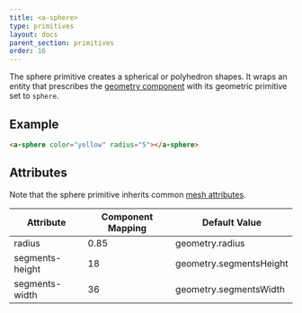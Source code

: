 ```yaml
---
title: <a-sphere>
type: primitives
layout: docs
parent_section: primitives
order: 16
---
```


The sphere primitive creates a spherical or polyhedron shapes. It wraps an entity that prescribes the [geometry component](../components/geometry.html) with its geometric primitive set to `sphere`.

## Example

```html
<a-sphere color="yellow" radius="5"></a-sphere>
```

## Attributes

Note that the sphere primitive inherits common [mesh attributes](./mesh-attributes.html).

| Attribute       | Component Mapping | Default Value           |
|-----------------|-------------------|-------------------------|
| radius          | 0.85              | geometry.radius         |
| segments-height | 18                | geometry.segmentsHeight |
| segments-width  | 36                | geometry.segmentsWidth  |
